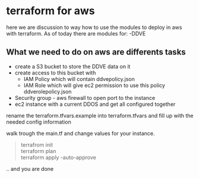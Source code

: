 # terraform for aws
here we are discussion to way how to use the modules to deploy in aws with terraform.
As of today there are modules for:
-DDVE

## What we need to do on aws are differents tasks     
* create a S3 bucket to store the DDVE data on it  
* create access to this bucket with  
  * IAM Policy which will contain ddvepolicy.json  
  * IAM Role which will give ec2 permission to use this policy ddverolepolicy.json  
* Security group - aws firewall to open port to the instance  
* ec2 instance with a current DDOS and get all configured together  

rename the terraform.tfvars.example into terraform.tfvars and fill up with the needed config information

walk trough the main.tf and change values for your instance.


> terrafrom init  
> terraform plan  
> terraform apply -auto-approve   

.. and you are done